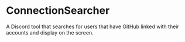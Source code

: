# ConnectionSearcher
A Discord tool that searches for users that have GitHub linked with their accounts and display on the screen.
